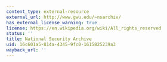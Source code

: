 ```yaml
---
content_type: external-resource
external_url: http://www.gwu.edu/~nsarchiv/
has_external_license_warning: true
license: https://en.wikipedia.org/wiki/All_rights_reserved
status: ''
title: National Security Archive
uid: 16c601a5-814a-4345-9fc0-1615825239a3
wayback_url: ''
---
```

